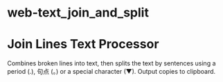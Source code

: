 # web-text_join_and_split
# Join Lines Text Processor
Combines broken lines into text, then splits the text by sentences using a period (.), 句点 (。) or a special character (▼). Output copies to clipboard.
